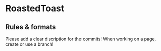 # RoastedToast
## Rules & formats
Please add a clear discription for the commits!
When working on a page, create or use a branch!
